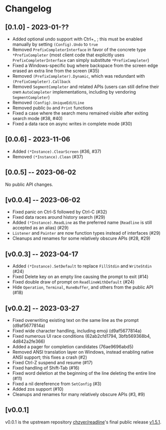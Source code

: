 # Changelog

## [0.1.0] - 2023-01-??

* Added optional undo support with Ctrl+_ ; this must be enabled manually by setting `(Config).Undo` to `true`
* Removed `PrefixCompleterInterface` in favor of the concrete type `*PrefixCompleter` (most client code that explicitly uses `PrefixCompleterInterface` can simply substitute `*PrefixCompleter`)
* Fixed a Windows-specific bug where backspace from the screen edge erased an extra line from the screen (#35)
* Removed `(PrefixCompleter).Dynamic`, which was redundant with `(PrefixCompleter).Callback`
* Removed `SegmentCompleter` and related APIs (users can still define their own `AutoCompleter` implementations, including by vendoring `SegmentCompleter`)
* Removed `(Config).UniqueEditLine`
* Removed public `Do` and `Print` functions
* Fixed a case where the search menu remained visible after exiting search mode (#38, #40)
* Fixed a data race on async writes in complete mode (#30)

## [0.0.6] - 2023-11-06

* Added `(*Instance).ClearScreen` (#36, #37)
* Removed `(*Instance).Clean` (#37)

## [0.0.5] -- 2023-06-02

No public API changes.

## [v0.0.4] -- 2023-06-02

* Fixed panic on Ctrl-S followed by Ctrl-C (#32)
* Fixed data races around history search (#29)
* Added `(*Instance).ReadLine` as the preferred name (`Readline` is still accepted as an alias) (#29)
* `Listener` and `Painter` are now function types instead of interfaces (#29)
* Cleanups and renames for some relatively obscure APIs (#28, #29)

## [v0.0.3] -- 2023-04-17

* Added `(*Instance).SetDefault` to replace `FillStdin` and `WriteStdin` (#24)
* Fixed Delete key on an empty line causing the prompt to exit (#14)
* Fixed double draw of prompt on `ReadlineWithDefault` (#24)
* Hide `Operation`, `Terminal`, `RuneBuffer`, and others from the public API (#18)

## [v0.0.2] -- 2023-03-27

* Fixed overwriting existing text on the same line as the prompt (d9af5677814a)
* Fixed wide character handling, including emoji (d9af5677814a)
* Fixed numerous UI race conditions (62ab2cfd1794, 3bfb569368b4, 4d842a2fe366)
* Added a pager for completion candidates (76ae9696abd5)
* Removed ANSI translation layer on Windows, instead enabling native ANSI support; this fixes a crash (#2)
* Fixed Ctrl-Z suspend and resume (#17)
* Fixed handling of Shift-Tab (#16)
* Fixed word deletion at the beginning of the line deleting the entire line (#11)
* Fixed a nil dereference from `SetConfig` (#3)
* Added zos support (#10)
* Cleanups and renames for many relatively obscure APIs (#3, #9)

## [v0.0.1]

v0.0.1 is the upstream repository [chzyer/readline](https://github.com/chzyer/readline/)'s final public release [v1.5.1](https://github.com/chzyer/readline/releases/tag/v1.5.1).
